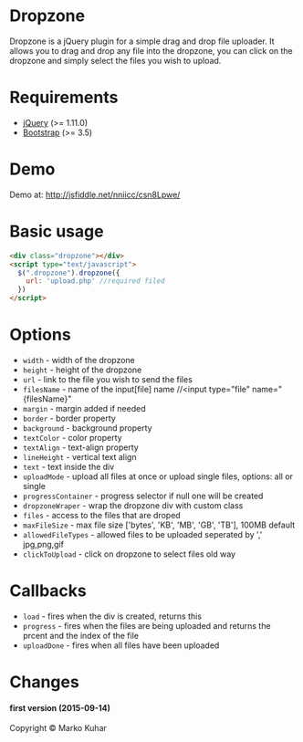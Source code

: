 Dropzone
==========

Dropzone is a jQuery plugin for a simple drag and drop file uploader. It allows you to drag and drop any file into the dropzone, you can click on the dropzone and simply select the files you wish to upload.

Requirements
==========

* [jQuery](http://jquery.com) (>= 1.11.0)
* [Bootstrap](http://getbootstrap.com/) (>= 3.5)

Demo
==========
  Demo at: http://jsfiddle.net/nniicc/csn8Lpwe/


Basic usage
==========

```html
<div class="dropzone"></div>
<script type="text/javascript">
  $(".dropzone").dropzone({
    url: 'upload.php' //required filed
  })
</script>
```

Options
==========
- `width` - width of the dropzone
- `height` - height of the dropzone
- `url` - link to the file you wish to send the files
- `filesName` - name of the input[file] name //<input type="file" name="{filesName}"
- `margin` - margin added if needed
- `border` - border property
- `background` - background property
- `textColor` - color property
- `textAlign` - text-align property
- `lineHeight` - vertical text align
- `text` - text inside the div
- `uploadMode` - upload all files at once or upload single files, options: all or single
- `progressContainer` - progress selector if null one will be created
- `dropzoneWraper` - wrap the dropzone div with custom class
- `files` - access to the files that are droped
- `maxFileSize` - max file size ['bytes', 'KB', 'MB', 'GB', 'TB'], 100MB default
- `allowedFileTypes` - allowed files to be uploaded seperated by ',' jpg,png,gif
- `clickToUpload` - click on dropzone to select files old way

Callbacks
==========
- `load` - fires when the div is created, returns this
- `progress` - fires when the files are being uploaded and returns the prcent and the index of the file
- `uploadDone` - fires when all files have been uploaded


Changes
==========
#### first version (2015-09-14)


Copyright © Marko Kuhar
